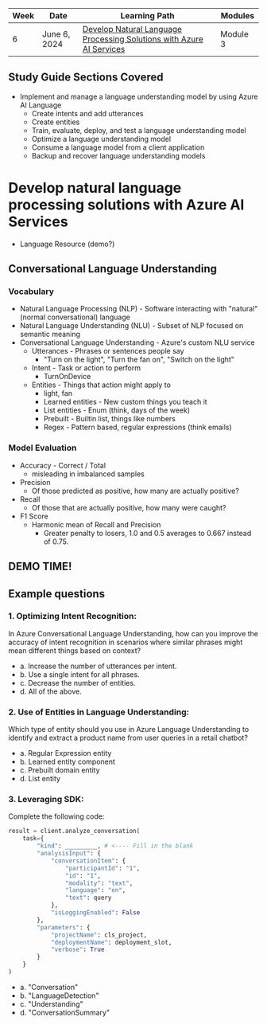 | Week | Date         | Learning Path                                                                                                                                                                               | Modules                         |
|------|--------------|---------------------------------------------------------------------------------------------------------------------------------------------------------------------------------------------|---------------------------------|
| 6    | June 6, 2024 | [Develop Natural Language Processing Solutions with Azure AI Services](https://learn.microsoft.com/en-us/training/paths/develop-language-solutions-azure-ai/)                                | Module 3                        |

## Study Guide Sections Covered

* Implement and manage a language understanding model by using Azure AI Language
    - Create intents and add utterances
    - Create entities
    - Train, evaluate, deploy, and test a language understanding model
    - Optimize a language understanding model
    - Consume a language model from a client application
    - Backup and recover language understanding models

# Develop natural language processing solutions with Azure AI Services

* Language Resource (demo?)

## Conversational Language Understanding

### Vocabulary

- Natural Language Processing (NLP) - Software interacting with "natural" (normal conversational) language
- Natural Language Understanding (NLU) - Subset of NLP focused on semantic meaning
- Conversational Language Understanding - Azure's custom NLU service
    - Utterances - Phrases or sentences people say
        * "Turn on the light", "Turn the fan on", "Switch on the light"
    - Intent - Task or action to perform
        * TurnOnDevice
    - Entities - Things that action might apply to
        * light, fan
        - Learned entities - New custom things you teach it
        - List entities - Enum (think, days of the week)
        - Prebuilt - Builtin list, things like numbers
        - Regex - Pattern based, regular expressions (think emails)

### Model Evaluation
- Accuracy - Correct / Total
    - misleading in imbalanced samples
- Precision
    - Of those predicted as positive, how many are actually positive?
- Recall
    - Of those that are actually positive, how many were caught?
- F1 Score
    - Harmonic mean of Recall and Precision
        * Greater penalty to losers, 1.0 and 0.5 averages to 0.667 instead of 0.75.

## DEMO TIME!

## Example questions


### 1. Optimizing Intent Recognition:

In Azure Conversational Language Understanding, how can you improve the accuracy of intent recognition in scenarios where similar phrases might mean different things based on context?
- a. Increase the number of utterances per intent.
- b. Use a single intent for all phrases.
- c. Decrease the number of entities.
- d. All of the above.

### 2. Use of Entities in Language Understanding:

Which type of entity should you use in Azure Language Understanding to identify and extract a product name from user queries in a retail chatbot?
- a. Regular Expression entity
- b. Learned entity component
- c. Prebuilt domain entity
- d. List entity

### 3. Leveraging SDK:

Complete the following code:

```python
result = client.analyze_conversation(
    task={
        "kind": _________, # <---- Fill in the blank
        "analysisInput": {
            "conversationItem": {
                "participantId": "1",
                "id": "1",
                "modality": "text",
                "language": "en",
                "text": query
            },
            "isLoggingEnabled": False
        },
        "parameters": {
            "projectName": cls_project,
            "deploymentName": deployment_slot,
            "verbose": True
        }
    }
)
```

- a. "Conversation"
- b. "LanguageDetection"
- c. "Understanding"
- d. "ConversationSummary"